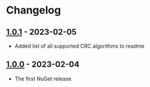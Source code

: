 # Changelog

## [1.0.1] - 2023-02-05

- Added list of all supported CRC algorithms to readme

## [1.0.0] - 2023-02-04

- The first NuGet release



[unreleased]: https://github.com/medo64/Medo.IO.Hashing/
[1.0.1]: https://www.nuget.org/packages/Medo.IO.Hashing/1.0.1
[1.0.0]: https://www.nuget.org/packages/Medo.IO.Hashing/1.0.0
